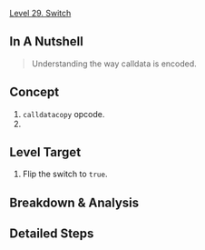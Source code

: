 [Level 29. Switch](https://ethernaut.openzeppelin.com/level/29)

## In A Nutshell

> Understanding the way calldata is encoded.

## Concept

1. `calldatacopy` opcode.
2. 

## Level Target

1. Flip the switch to `true`.

## Breakdown & Analysis



## Detailed Steps

